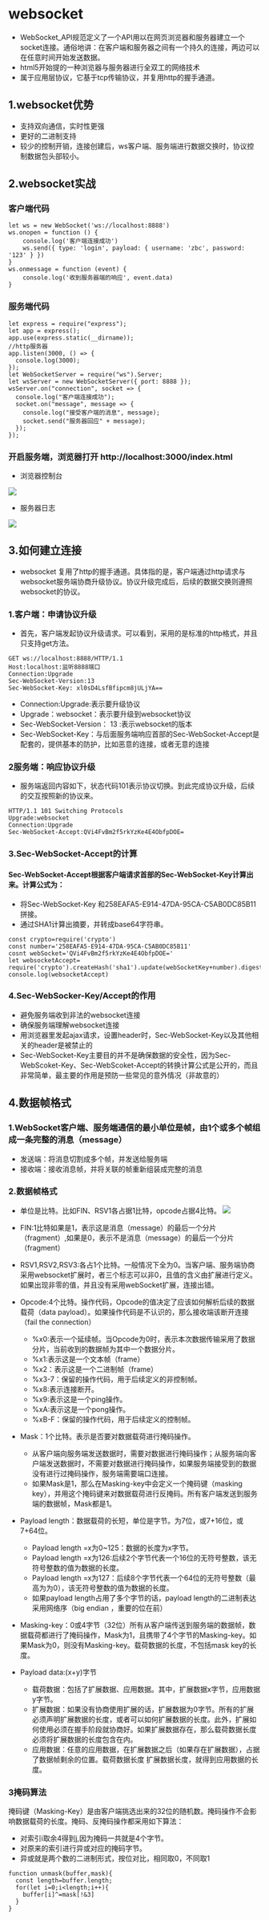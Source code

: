 # websocket
- WebSocket_API规范定义了一个API用以在网页浏览器和服务器建立一个socket连接。通俗地讲：在客户端和服务器之间有一个持久的连接，两边可以在任意时间开始发送数据。
- html5开始提的一种浏览器与服务器进行全双工的网络技术
- 属于应用层协议，它基于tcp传输协议，并复用http的握手通道。
## 1.websocket优势
- 支持双向通信，实时性更强
- 更好的二进制支持
- 较少的控制开销，连接创建后，ws客户端、服务端进行数据交换时，协议控制数据包头部较小。
## 2.websocket实战
### 客户端代码
```
let ws = new WebSocket('ws://localhost:8888')
ws.onopen = function () {
    console.log('客户端连接成功')
    ws.send({ type: 'login', payload: { username: 'zbc', password: '123' } })
}
ws.onmessage = function (event) {
    console.log('收到服务器端的响应', event.data)
}
```
### 服务端代码
```
let express = require("express");
let app = express();
app.use(express.static(__dirname));
//http服务器
app.listen(3000, () => {
  console.log(3000);
});
let WebSocketServer = require("ws").Server;
let wsServer = new WebSocketServer({ port: 8888 });
wsServer.on("connection", socket => {
  console.log("客户端连接成功");
  socket.on("message", message => {
    console.log("接受客户端的消息", message);
    socket.send("服务器回应" + message);
  });
});
```
### 开启服务端，浏览器打开 http://localhost:3000/index.html
- 浏览器控制台

![](./client.png)

- 服务器日志

![](./server.png)
## 3.如何建立连接
- websocket 复用了http的握手通道。具体指的是，客户端通过http请求与websocket服务端协商升级协议。协议升级完成后，后续的数据交换则遵照websocket的协议。
### 1.客户端：申请协议升级
- 首先，客户端发起协议升级请求。可以看到，采用的是标准的http格式，并且只支持get方法。
```
GET ws://localhost:8888/HTTP/1.1
Host:localhost:监听8888端口
Connection:Upgrade
Sec-WebSocket-Version:13
Sec-WebSocket-Key: xl0sD4LsfBfipcm8jULjYA==
```
- Connection:Upgrade:表示要升级协议
- Upgrade：websocket：表示要升级到websocket协议
- Sec-WebSocket-Version： 13 :表示websocket的版本
- Sec-WebSocket-Key：与后面服务端响应首部的Sec-WebSocket-Accept是配套的，提供基本的防护，比如恶意的连接，或者无意的连接
### 2服务端：响应协议升级
- 服务端返回内容如下，状态代码101表示协议切换。到此完成协议升级，后续的交互按照新的协议来。
```
HTTP/1.1 101 Switching Protocols
Upgrade:websocket
Connection:Upgrade
Sec-WebSocket-Accept:QVi4FvBm2f5rkYzKe4E4ObfpDOE=
```
### 3.Sec-WebSocket-Accept的计算
#### Sec-WebSocket-Accept根据客户端请求首部的Sec-WebSocket-Key计算出来。计算公式为：
- 将Sec-WebSocket-Key 和258EAFA5-E914-47DA-95CA-C5AB0DC85B11拼接。
- 通过SHA1计算出摘要，并转成base64字符串。
```
const crypto=require('crypto')
const number='258EAFA5-E914-47DA-95CA-C5AB0DC85B11'
cosnt webSocket='QVi4FvBm2f5rkYzKe4E4ObfpDOE='
let websocketAccept= require('crypto').createHash('sha1').update(webSocketKey+number).digest('base64');
console.log(websocketAccept)
```
### 4.Sec-WebSocker-Key/Accept的作用
- 避免服务端收到非法的websocket连接
- 确保服务端理解websocket连接
- 用浏览器里发起ajax请求，设置header时，Sec-WebSocket-Key以及其他相关的header是被禁止的
- Sec-WebSocket-Key主要目的并不是确保数据的安全性，因为Sec-WebScoket-Key、Sec-WebScoket-Accept的转换计算公式是公开的，而且非常简单，最主要的作用是预防一些常见的意外情况（非故意的）
## 4.数据帧格式
### 1.WebSocket客户端、服务端通信的最小单位是帧，由1个或多个帧组成一条完整的消息（message）
- 发送端：将消息切割成多个帧，并发送给服务端
- 接收端：接收消息帧，并将关联的帧重新组装成完整的消息
### 2.数据帧格式
- 单位是比特。比如FIN、RSV1各占据1比特，opcode占据4比特。
![](./dataform.png)

- FIN:1比特如果是1，表示这是消息（message）的最后一个分片（fragment）,如果是0，表示不是消息（message）的最后一个分片（fragment）
- RSV1,RSV2,RSV3:各占1个比特。一般情况下全为0。当客户端、服务端协商采用websocket扩展时，者三个标志可以非0，且值的含义由扩展进行定义。如果出现非零的值，并且没有采用webSocket扩展，连接出错。
- Opcode:4个比特。操作代码，Opcode的值决定了应该如何解析后续的数据载荷（data payload）。如果操作代码是不认识的，那么接收端该断开连接（fail the connection）
  - %x0:表示一个延续帧。当Opcode为0时，表示本次数据传输采用了数据分片，当前收到的数据帧为其中一个数据分片。
  - %x1:表示这是一个文本帧（frame）
  - %x2：表示这是一个二进制帧（frame）
  - %x3-7：保留的操作代码，用于后续定义的非控制帧。
  - %x8:表示连接断开。
  - %x9:表示这是一个ping操作。
  - %xA:表示这是一个pong操作。
  - %xB-F：保留的操作代码，用于后续定义的控制帧。
- Mask：1个比特。表示是否要对数据载荷进行掩码操作。
  - 从客户端向服务端发送数据时，需要对数据进行掩码操作；从服务端向客户端发送数据时，不需要对数据进行掩码操作，如果服务端接受到的数据没有进行过掩码操作，服务端需要端口连接。
  - 如果Mask是1，那么在Masking-key中会定义一个掩码键（masking key），并用这个掩码键来对数据载荷进行反掩码。所有客户端发送到服务端的数据帧，Mask都是1。
- Payload length：数据载荷的长短，单位是字节。为7位，或7+16位，或7+64位。
  - Payload length =x为0~125：数据的长度为x字节。
  - Payload length =x为126:后续2个字节代表一个16位的无符号整数，该无符号整数的值为数据的长度。
  - Payload length =x为127：后续8个字节代表一个64位的无符号整数（最高为为0），该无符号整数的值为数据的长度。
  - 如果payload length占用了多个字节的话，payload length的二进制表达采用网络序（big endian ，重要的位在前）
- Masking-key：0或4字节（32位）所有从客户端传送到服务端的数据帧，数据载荷都进行了掩码操作，Mask为1，且携带了4个字节的Masking-key。如果Mask为0，则没有Masking-key。载荷数据的长度，不包括mask key的长度。
- Payload data:(x+y)字节
  - 载荷数据：包括了扩展数据、应用数据。其中，扩展数据x字节，应用数据y字节。
  - 扩展数据：如果没有协商使用扩展的话，扩展数据为0字节。所有的扩展必须声明扩展数据的长度，或者可以如何扩展数据的长度。此外，扩展如何使用必须在握手阶段就协商好。如果扩展数据存在，那么载荷数据长度必须将扩展数据的长度包含在内。
  - 应用数据：任意的应用数据，在扩展数据之后（如果存在扩展数据），占据了数据帧剩余的位置。载荷数据长度 扩展数据长度，就得到应用数据的长度。
### 3掩码算法
掩码键（Masking-Key）是由客户端挑选出来的32位的随机数。掩码操作不会影响数据载荷的长度。掩码、反掩码操作都采用如下算法：
- 对索引i取余4得到j,因为掩码一共就是4个字节。
- 对原来的索引进行异或对应的掩码字节。
- 异或就是两个数的二进制形式，按位对比，相同取0，不同取1
```
function unmask(buffer,mask){
  const length=buffer.length;
  for(let i=0;i<length;i++){
    buffer[i]^=mask[!&3]
  }
}
```
